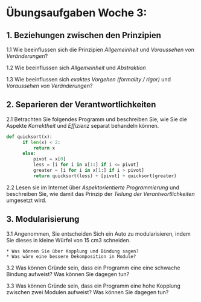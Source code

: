 # Übungsaufgaben Woche 3:

## 1. Beziehungen zwischen den Prinzipien
1.1  Wie beeinflussen sich die Prinzipien *Allgemeinheit* und *Voraussehen von Veränderungen*?

1.2 Wie beeinflussen sich *Allgemeinheit* und *Abstraktion*

1.3  Wie beeinflussen sich *exaktes Vorgehen (formality / rigor)* und *Voraussehen von Veränderungen*?

## 2. Separieren der Verantwortlichkeiten

2.1 Betrachten Sie folgendes Programm und beschreiben Sie, wie Sie die Aspekte *Korrektheit* und *Effizienz* separat behandeln können. 

```python
def quicksort(x):
      if len(x) < 2:
          return x
      else:
          pivot = x[0]
          less = [i for i in x[1:] if i <= pivot]
          greater = [i for i in x[1:] if i > pivot]
          return quicksort(less) + [pivot] + quicksort(greater)
```

2.2 Lesen sie im Internet über *Aspektorientierte Programmierung* und
    beschreiben Sie, wie damit das Prinzip der *Teilung der Verantwortlichkeiten* umgesetzt wird.



## 3. Modularisierung

3.1 Angenommen, Sie entscheiden Sich ein Auto zu modularisieren, indem Sie dieses in kleine Würfel von 15 cm3 schneiden. 
    
    * Was können Sie über Kopplung und Bindung sagen? 
    * Was wäre eine bessere Dekomposition in Module?

3.2 Was können Gründe sein, dass ein Programm eine eine schwache Bindung aufweist? Was können Sie dagegen tun? 
    
3.3 Was können Gründe sein, dass ein Programm eine hohe Kopplung zwischen zwei Modulen aufweist? Was können Sie dagegen tun?




